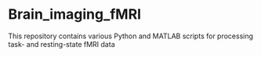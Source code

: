 # Brain_imaging_fMRI

This repository contains various Python and MATLAB scripts for processing task- and resting-state fMRI data
